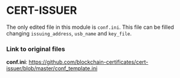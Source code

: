 # CERT-ISSUER

The only edited file in this module is ```conf.ini```.
This file can be filled changing ```issuing_address```, ```usb_name``` and ```key_file```.

### Link to original files
**conf.ini**: https://github.com/blockchain-certificates/cert-issuer/blob/master/conf_template.ini
